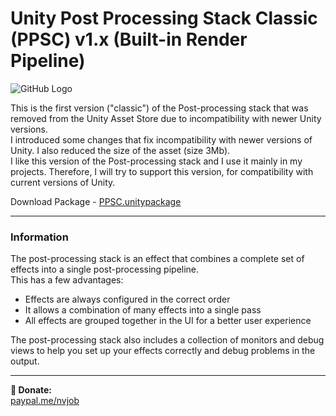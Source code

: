 
#  Unity Post Processing Stack Classic (PPSC) v1.x (Built-in Render Pipeline)

![GitHub Logo](https://raw.githubusercontent.com/nvjob/nvjob.github.io/master/repo/unity%20assets/ppsc/pic/0.jpg)

This is the first version ("classic") of the Post-processing stack that was removed from the Unity Asset Store due to incompatibility with newer Unity versions.<br>
I introduced some changes that fix incompatibility with newer versions of Unity. I also reduced the size of the asset (size 3Mb).<br>
I like this version of the Post-processing stack and I use it mainly in my projects. Therefore, I will try to support this version, for compatibility with current versions of Unity.

Download Package - [PPSC.unitypackage](https://github.com/nvjob/nvjob.github.io/raw/master/repo/unity%20assets/ppsc/asset/PPSC.unitypackage)

-------------------------------------------------------------------

### Information
The post-processing stack is an effect that combines a complete set of effects into a single post-processing pipeline.<br>
This has a few advantages:<br>
- Effects are always configured in the correct order<br>
- It allows a combination of many effects into a single pass<br>
- All effects are grouped together in the UI for a better user experience

The post-processing stack also includes a collection of monitors and debug views to help you set up your effects correctly and debug problems in the output.


-------------------------------------------------------------------

**🖤 Donate:** <br>
[paypal.me/nvjob](https://paypal.me/nvjob)
